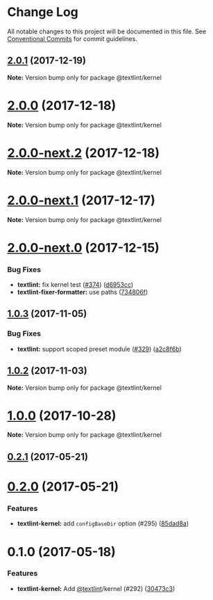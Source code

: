 # Change Log

All notable changes to this project will be documented in this file.
See [Conventional Commits](https://conventionalcommits.org) for commit guidelines.

<a name="2.0.1"></a>
## [2.0.1](https://github.com/textlint/textlint/compare/@textlint/kernel@2.0.0...@textlint/kernel@2.0.1) (2017-12-19)




**Note:** Version bump only for package @textlint/kernel

<a name="2.0.0"></a>
# [2.0.0](https://github.com/textlint/textlint/compare/@textlint/kernel@2.0.0-next.2...@textlint/kernel@2.0.0) (2017-12-18)




**Note:** Version bump only for package @textlint/kernel

<a name="2.0.0-next.2"></a>
# [2.0.0-next.2](https://github.com/textlint/textlint/compare/@textlint/kernel@2.0.0-next.1...@textlint/kernel@2.0.0-next.2) (2017-12-18)




**Note:** Version bump only for package @textlint/kernel

<a name="2.0.0-next.1"></a>
# [2.0.0-next.1](https://github.com/textlint/textlint/compare/@textlint/kernel@2.0.0-next.0...@textlint/kernel@2.0.0-next.1) (2017-12-17)




**Note:** Version bump only for package @textlint/kernel

<a name="2.0.0-next.0"></a>
# [2.0.0-next.0](https://github.com/textlint/textlint/compare/@textlint/kernel@1.0.3...@textlint/kernel@2.0.0-next.0) (2017-12-15)


### Bug Fixes

* **textlint:** fix kernel test ([#374](https://github.com/textlint/textlint/issues/374)) ([d6953cc](https://github.com/textlint/textlint/commit/d6953cc))
* **textlint-fixer-formatter:** use paths ([734806f](https://github.com/textlint/textlint/commit/734806f))




<a name="1.0.3"></a>
## [1.0.3](https://github.com/textlint/textlint/compare/@textlint/kernel@1.0.2...@textlint/kernel@1.0.3) (2017-11-05)


### Bug Fixes

* **textlint:** support scoped preset module  ([#329](https://github.com/textlint/textlint/issues/329)) ([a2c8f6b](https://github.com/textlint/textlint/commit/a2c8f6b))




<a name="1.0.2"></a>
## [1.0.2](https://github.com/textlint/textlint/compare/@textlint/kernel@1.0.1...@textlint/kernel@1.0.2) (2017-11-03)




**Note:** Version bump only for package @textlint/kernel

<a name="1.0.0"></a>
# [1.0.0](https://github.com/textlint/textlint/compare/@textlint/kernel@1.0.0-beta.0...@textlint/kernel@1.0.0) (2017-10-28)




**Note:** Version bump only for package @textlint/kernel

<a name="0.2.1"></a>
## [0.2.1](https://github.com/textlint/textlint/compare/@textlint/kernel@0.2.0...@textlint/kernel@0.2.1) (2017-05-21)




<a name="0.2.0"></a>
# [0.2.0](https://github.com/textlint/textlint/compare/@textlint/kernel@0.1.0...@textlint/kernel@0.2.0) (2017-05-21)


### Features

* **textlint-kernel:** add `configBaseDir` option (#295) ([85dad8a](https://github.com/textlint/textlint/commit/85dad8a))




<a name="0.1.0"></a>
# 0.1.0 (2017-05-18)


### Features

* **textlint-kernel:** Add [@textlint](https://github.com/textlint)/kernel (#292) ([30473c3](https://github.com/textlint/textlint/commit/30473c3))
